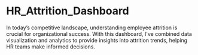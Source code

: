 # HR_Attrition_Dashboard
In today’s competitive landscape, understanding employee attrition is crucial for organizational success. With this dashboard, I've combined data visualization and analytics to provide insights into attrition trends, helping HR teams make informed decisions.

